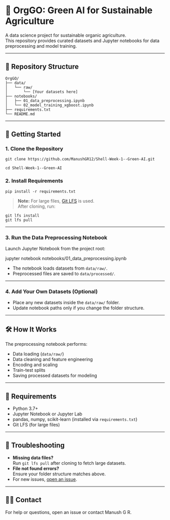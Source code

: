 # 🌱 OrgGO: Green AI for Sustainable Agriculture

A data science project for sustainable organic agriculture.  
This repository provides curated datasets and Jupyter notebooks for data preprocessing and model training.

---

## 📂 Repository Structure

```plaintext
OrgGO/
├── data/
│   └── raw/
│       └── [Your datasets here]
├── notebooks/
│   ├── 01_data_preprocessing.ipynb
│   └── 02_model_training_xgboost.ipynb
├── requirements.txt
└── README.md

```
---

## 🚀 Getting Started

### 1. Clone the Repository
```
git clone https://github.com/ManushGR12/Shell-Week-1--Green-AI.git
```
```
cd Shell-Week-1--Green-AI
```

### 2. Install Requirements
```
pip install -r requirements.txt
```

> **Note:** For large files, [Git LFS](https://git-lfs.github.com/) is used.  
> After cloning, run:
```
git lfs install
git lfs pull
```

---

### 3. Run the Data Preprocessing Notebook

Launch Jupyter Notebook from the project root:

jupyter notebook notebooks/01_data_preprocessing.ipynb


- The notebook loads datasets from `data/raw/`.  
- Preprocessed files are saved to `data/processed/`.

---

### 4. Add Your Own Datasets (Optional)

- Place any new datasets inside the `data/raw/` folder.  
- Update notebook paths only if you change the folder structure.

---

## 🛠 How It Works

The preprocessing notebook performs:

- Data loading (`data/raw/`)  
- Data cleaning and feature engineering  
- Encoding and scaling  
- Train-test splits  
- Saving processed datasets for modeling

---

## 📝 Requirements

- Python 3.7+  
- Jupyter Notebook or Jupyter Lab  
- pandas, numpy, scikit-learn (installed via `requirements.txt`)  
- Git LFS (for large files)

---

## 🐞 Troubleshooting

- **Missing data files?**  
  Run `git lfs pull` after cloning to fetch large datasets.  
- **File not found errors?**  
  Ensure your folder structure matches above.  
- For new issues, [open an issue](https://github.com/ManushGR12/Shell-Week-1--Green-AI/issues).

---

## 🙋‍♂️ Contact

For help or questions, open an issue or contact Manush G R.
